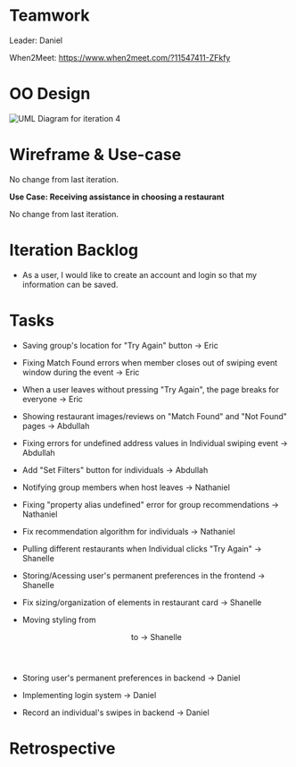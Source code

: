 # Teamwork

Leader: Daniel

When2Meet: https://www.when2meet.com/?11547411-ZFkfy

# OO Design

![UML Diagram for iteration 4]()

# Wireframe & Use-case

No change from last iteration.

**Use Case: Receiving assistance in choosing a restaurant**

No change from last iteration.

# Iteration Backlog

- As a user, I would like to create an account and login so that my information can be saved.

# Tasks

- Saving group's location for "Try Again" button -> Eric
- Fixing Match Found errors when member closes out of swiping event window during the event -> Eric
- When a user leaves without pressing "Try Again", the page breaks for everyone -> Eric

- Showing restaurant images/reviews on "Match Found" and "Not Found" pages -> Abdullah
- Fixing errors for undefined address values in Individual swiping event -> Abdullah
- Add "Set Filters" button for individuals -> Abdullah

- Notifying group members when host leaves -> Nathaniel
- Fixing "property alias undefined" error for group recommendations -> Nathaniel
- Fix recommendation algorithm for individuals -> Nathaniel

- Pulling different restaurants when Individual clicks "Try Again" -> Shanelle
- Storing/Acessing user's permanent preferences in the frontend -> Shanelle
- Fix sizing/organization of elements in restaurant card -> Shanelle
- Moving styling from <header> to <body> -> Shanelle

- Storing user's permanent preferences in backend -> Daniel
- Implementing login system -> Daniel
- Record an individual's swipes in backend -> Daniel

# Retrospective

